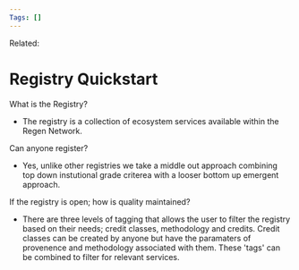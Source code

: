 ```yaml
---
Tags: []
---
```

Related: 
# Registry Quickstart

What is the Registry?
- The registry is a collection of ecosystem services available within the Regen Network. 

Can anyone register?
- Yes, unlike other registries we take a middle out approach combining top down instutional grade criterea with a looser bottom up emergent approach.

If the registry is open; how is quality maintained?
- There are three levels of tagging that allows the user to filter the registry based on their needs; credit classes, methodology and credits. Credit classes can be created by anyone but have the paramaters of provenence and methodology associated with them. These 'tags' can be combined to filter for relevant services. 